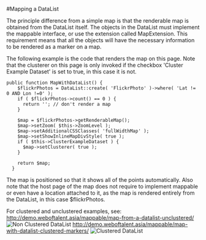#Mapping a DataList

The principle difference from a simple map is that the renderable map is obtained from the DataList itself.  The objects in the DataList must implement the mappable interface, or use the extension called MapExtension.  This requirement means that all the objects will have the necessary information to be rendered as a marker on a map.

The following example is the code that renders the map on this page.  Note that the clusterer on this page is only invoked if the checkbox 'Cluster Example Dataset' is set to true, in this case it is not.

```
public function MapWithDataList() {
    $flickrPhotos = DataList::create( 'FlickrPhoto' )->where( 'Lat != 0 AND Lon !=0' );
    if ( $flickrPhotos->count() == 0 ) {
      return ''; // don't render a map
    }
 
    $map = $flickrPhotos->getRenderableMap();
    $map->setZoom( $this->ZoomLevel );
    $map->setAdditionalCSSClasses( 'fullWidthMap' );
    $map->setShowInlineMapDivStyle( true );
    if ( $this->ClusterExampleDataset ) {
      $map->setClusterer( true );
    }
 
    return $map;
  }
 ```

The map is positioned so that it shows all of the points automatically.  Also note that the host page of the map does not require to implement mappable or even have a location attached to it, as the map is rendered entirely from the DataList, in this case $flickrPhotos.

For clustered and unclustered examples, see:
http://demo.weboftalent.asia/mappable/map-from-a-datalist-unclustered/
![Non Clustered DataList](https://github.com/gordonbanderson/Mappable/blob/screenshots/screenshots/datalsit-unclustered.png "Non Clustered DataList")
http://demo.weboftalent.asia/mappable/map-with-datalist-clustered-markers/
![Clustered DataList](https://github.com/gordonbanderson/Mappable/blob/screenshots/screenshots/datalsit-clustered.png "Non Clustered DataList")


